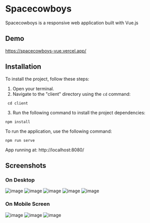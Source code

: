# Spacecowboys
Spacecowboys is a responsive web application built with Vue.js
## Demo 
https://spacecowboys-vue.vercel.app/

## Installation

To install the project, follow these steps:

1. Open your terminal.
2. Navigate to the "client" directory using the `cd` command:
```console
 cd client
```
3. Run the following command to install the project dependencies:
 ```console
npm install
```
To run the application, use the following command:
```console
npm run serve 
```
App running at: http://localhost:8080/

## Screenshots
### On Desktop

![image](https://github.com/AnnaKucherenko1/spacecowboys_vue/assets/124374400/49562e89-d2dc-4b76-a346-886371ed8376)
![image](https://github.com/AnnaKucherenko1/spacecowboys_vue/assets/124374400/e65dda2b-0192-49d4-b1d6-1017f4de535b)
![image](https://github.com/AnnaKucherenko1/spacecowboys_vue/assets/124374400/aa25650f-22e5-4fe4-850b-91acbde84997)
![image](https://github.com/AnnaKucherenko1/spacecowboys_vue/assets/124374400/8fed8e5d-4f87-4662-88c7-258f5e240987)
![image](https://github.com/AnnaKucherenko1/spacecowboys_vue/assets/124374400/1381a543-8c20-4015-b9bf-b989359d60e1)



### On Mobile Screen

![image](https://github.com/AnnaKucherenko1/spacecowboys_vue/assets/124374400/0eeda5f8-82d4-428c-9825-620a16682345)
![image](https://github.com/AnnaKucherenko1/spacecowboys_vue/assets/124374400/ea836d0a-464c-4e75-8747-c50ea6965176)
![image](https://github.com/AnnaKucherenko1/spacecowboys_vue/assets/124374400/d8f8a86f-886e-49a5-b2d7-2bde8224a05b)






